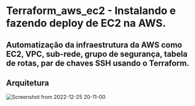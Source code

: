 # Terraform_aws_ec2 - Instalando e fazendo deploy de EC2 na AWS. <br>
## Automatização da infraestrutura da AWS como EC2, VPC, sub-rede, grupo de segurança, tabela de rotas, par de chaves SSH usando o Terraform.
## Arquitetura
![Screenshot from 2022-12-25 20-11-00](https://user-images.githubusercontent.com/52017205/209484389-f1e28c1a-d60b-443b-82b0-dc0d83533c9e.png)
